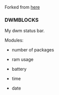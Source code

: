 Forked from [here](https://gitlab.com/zagyarakushi/mydwmblocks) 

### DWMBLOCKS

My dwm status bar.

Modules:

- number of packages

- ram usage

- battery

- time
 
- date
